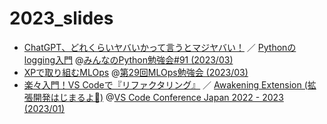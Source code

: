 # 2023_slides

- [ChatGPT、どれくらいヤバいかって言うとマジヤバい！](https://ftnext.github.io/2023-slides/stapy-march/chatgpt-is-exciting.html) ／ [Pythonのlogging入門](https://ftnext.github.io/2023-slides/stapy-march/logging-introduction.html) @[みんなのPython勉強会#91 (2023/03)](https://startpython.connpass.com/event/270313/)
- [XPで取り組むMLOps](https://ftnext.github.io/2023-slides/mlops-march/mlops-with-extreme-programming.html) @[第29回MLOps勉強会 (2023/03)](https://mlops.connpass.com/event/275049/)
- [楽々入門！VS Codeで『リファクタリング』](https://ftnext.github.io/2023-slides/vscodeconjp/introduction-easy-refactoring.html) ／ [Awakening Extension (拡張開発はじまるよ🔰)](https://ftnext.github.io/2023-slides/vscodeconjp/awakening-extension.html) @[VS Code Conference Japan 2022 - 2023 (2023/01)](https://vscode.connpass.com/event/263206/)
